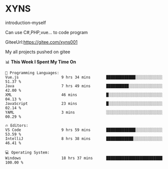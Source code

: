 # XYNS
introduction-myself

Can use C#,PHP,vue... to code program

GiteeUrl:https://gitee.com/xyns001

My all projects pushed on gitee

<!--START_SECTION:waka-->
📊 **This Week I Spent My Time On** 

```text
💬 Programming Languages: 
Vue.js                   9 hrs 34 mins       █████████████░░░░░░░░░░░░   51.37 % 
Java                     7 hrs 49 mins       ██████████░░░░░░░░░░░░░░░   42.00 % 
XML                      46 mins             █░░░░░░░░░░░░░░░░░░░░░░░░   04.13 % 
JavaScript               23 mins             █░░░░░░░░░░░░░░░░░░░░░░░░   02.14 % 
YAML                     3 mins              ░░░░░░░░░░░░░░░░░░░░░░░░░   00.29 % 

🔥 Editors: 
VS Code                  9 hrs 59 mins       █████████████░░░░░░░░░░░░   53.59 % 
IntelliJ                 8 hrs 38 mins       ████████████░░░░░░░░░░░░░   46.41 % 

💻 Operating System: 
Windows                  18 hrs 37 mins      █████████████████████████   100.00 % 
```


<!--END_SECTION:waka-->
